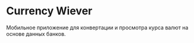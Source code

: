 # Currency Wiever
Мобильное приложение для конвертации и просмотра курса валют на основе данных банков.
